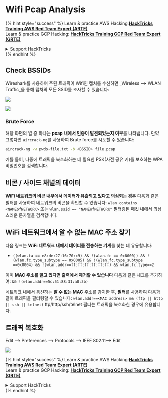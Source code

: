 # Wifi Pcap Analysis

{% hint style="success" %}
Learn & practice AWS Hacking:<img src="/.gitbook/assets/arte.png" alt="" data-size="line">[**HackTricks Training AWS Red Team Expert (ARTE)**](https://training.hacktricks.xyz/courses/arte)<img src="/.gitbook/assets/arte.png" alt="" data-size="line">\
Learn & practice GCP Hacking: <img src="/.gitbook/assets/grte.png" alt="" data-size="line">[**HackTricks Training GCP Red Team Expert (GRTE)**<img src="/.gitbook/assets/grte.png" alt="" data-size="line">](https://training.hacktricks.xyz/courses/grte)

<details>

<summary>Support HackTricks</summary>

* Check the [**subscription plans**](https://github.com/sponsors/carlospolop)!
* **Join the** 💬 [**Discord group**](https://discord.gg/hRep4RUj7f) or the [**telegram group**](https://t.me/peass) or **follow** us on **Twitter** 🐦 [**@hacktricks\_live**](https://twitter.com/hacktricks\_live)**.**
* **Share hacking tricks by submitting PRs to the** [**HackTricks**](https://github.com/carlospolop/hacktricks) and [**HackTricks Cloud**](https://github.com/carlospolop/hacktricks-cloud) github repos.

</details>
{% endhint %}

## Check BSSIDs

Wireshark를 사용하여 주된 트래픽이 Wifi인 캡처를 수신하면 _Wireless --> WLAN Traffic_을 통해 캡처의 모든 SSID를 조사할 수 있습니다:

![](<../../../.gitbook/assets/image (106).png>)

![](<../../../.gitbook/assets/image (492).png>)

### Brute Force

해당 화면의 열 중 하나는 **pcap 내에서 인증이 발견되었는지 여부**를 나타냅니다. 만약 그렇다면 `aircrack-ng`를 사용하여 Brute force를 시도할 수 있습니다:
```bash
aircrack-ng -w pwds-file.txt -b <BSSID> file.pcap
```
예를 들어, 나중에 트래픽을 복호화하는 데 필요한 PSK(사전 공유 키)를 보호하는 WPA 비밀번호를 검색합니다.

## 비콘 / 사이드 채널의 데이터

**WiFi 네트워크의 비콘 내부에서 데이터가 유출되고 있다고 의심되는 경우** 다음과 같은 필터를 사용하여 네트워크의 비콘을 확인할 수 있습니다: `wlan contains <NAMEofNETWORK>` 또는 `wlan.ssid == "NAMEofNETWORK"` 필터링된 패킷 내에서 의심스러운 문자열을 검색합니다.

## WiFi 네트워크에서 알 수 없는 MAC 주소 찾기

다음 링크는 **WiFi 네트워크 내에서 데이터를 전송하는 기계**를 찾는 데 유용합니다:

* `((wlan.ta == e8:de:27:16:70:c9) && !(wlan.fc == 0x8000)) && !(wlan.fc.type_subtype == 0x0005) && !(wlan.fc.type_subtype ==0x0004) && !(wlan.addr==ff:ff:ff:ff:ff:ff) && wlan.fc.type==2`

이미 **MAC 주소를 알고 있다면 출력에서 제거할 수 있습니다** 다음과 같은 체크를 추가하여: `&& !(wlan.addr==5c:51:88:31:a0:3b)`

네트워크 내에서 통신하는 **알 수 없는 MAC** 주소를 감지한 후, **필터**를 사용하여 다음과 같이 트래픽을 필터링할 수 있습니다: `wlan.addr==<MAC address> && (ftp || http || ssh || telnet)` ftp/http/ssh/telnet 필터는 트래픽을 복호화한 경우에 유용합니다.

## 트래픽 복호화

Edit --> Preferences --> Protocols --> IEEE 802.11--> Edit

![](<../../../.gitbook/assets/image (499).png>)

{% hint style="success" %}
Learn & practice AWS Hacking:<img src="/.gitbook/assets/arte.png" alt="" data-size="line">[**HackTricks Training AWS Red Team Expert (ARTE)**](https://training.hacktricks.xyz/courses/arte)<img src="/.gitbook/assets/arte.png" alt="" data-size="line">\
Learn & practice GCP Hacking: <img src="/.gitbook/assets/grte.png" alt="" data-size="line">[**HackTricks Training GCP Red Team Expert (GRTE)**<img src="/.gitbook/assets/grte.png" alt="" data-size="line">](https://training.hacktricks.xyz/courses/grte)

<details>

<summary>Support HackTricks</summary>

* Check the [**subscription plans**](https://github.com/sponsors/carlospolop)!
* **Join the** 💬 [**Discord group**](https://discord.gg/hRep4RUj7f) or the [**telegram group**](https://t.me/peass) or **follow** us on **Twitter** 🐦 [**@hacktricks\_live**](https://twitter.com/hacktricks\_live)**.**
* **Share hacking tricks by submitting PRs to the** [**HackTricks**](https://github.com/carlospolop/hacktricks) and [**HackTricks Cloud**](https://github.com/carlospolop/hacktricks-cloud) github repos.

</details>
{% endhint %}
